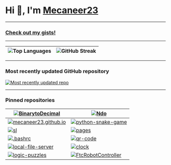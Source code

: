 # Hi 👋, I'm [Mecaneer23](https://mecaneer23.net)

---

### [Check out my gists!](https://gist.github.com/mecaneer23/)

---

| ![Top Languages](https://github-readme-stats.vercel.app/api/top-langs?username=mecaneer23&hide_progress=true&langs_count=8&theme=transparent&exclude_repo=github-readme-streak-stats) | ![GitHub Streak](https://github-readme-streak-stats-mecaneer23s-projects.vercel.app?user=mecaneer23&theme=dark&card_width=300&ring=4493F8&currStreakLabel=268811&background=00000000&currStreakNum=268811&fire=AAEBE0&hide_total_contributions=true&hide_longest_streak=true) |
| - | - |

---

<div title="Link updated at Sun May 11 2025 14:48:58 GMT+0000 (Coordinated Universal Time)">

### Most recently updated GitHub repository

[![Most recently updated repo](https://github-readme-stats.vercel.app/api/pin/?theme=transparent&username=mecaneer23&repo=Ndo)](https://github.com/mecaneer23/Ndo)

</div>

---

### Pinned repositories

| [![BinarytoDecimal](https://github-readme-stats.vercel.app/api/pin/?theme=transparent&username=mecaneer23&repo=BinarytoDecimal)](https://github.com/mecaneer23/BinarytoDecimal) | [![Ndo](https://github-readme-stats.vercel.app/api/pin/?theme=transparent&username=mecaneer23&repo=Ndo)](https://github.com/mecaneer23/Ndo) |
| - | - |
| [![mecaneer23.github.io](https://github-readme-stats.vercel.app/api/pin/?theme=transparent&username=mecaneer23&repo=mecaneer23.github.io)](https://github.com/mecaneer23/mecaneer23.github.io) | [![python-snake-game](https://github-readme-stats.vercel.app/api/pin/?theme=transparent&username=mecaneer23&repo=python-snake-game)](https://github.com/mecaneer23/python-snake-game) |
| [![sl](https://github-readme-stats.vercel.app/api/pin/?theme=transparent&username=mecaneer23&repo=sl)](https://github.com/mecaneer23/sl) | [![pages](https://github-readme-stats.vercel.app/api/pin/?theme=transparent&username=mecaneer23&repo=pages)](https://github.com/mecaneer23/pages) |
| [![.bashrc](https://github-readme-stats.vercel.app/api/pin/?theme=transparent&username=mecaneer23&repo=.bashrc)](https://github.com/mecaneer23/.bashrc) | [![qr-code](https://github-readme-stats.vercel.app/api/pin/?theme=transparent&username=mecaneer23&repo=qr-code)](https://github.com/mecaneer23/qr-code) |
| [![local-file-server](https://github-readme-stats.vercel.app/api/pin/?theme=transparent&username=mecaneer23&repo=local-file-server)](https://github.com/mecaneer23/local-file-server) | [![clock](https://github-readme-stats.vercel.app/api/pin/?theme=transparent&username=mecaneer23&repo=clock)](https://github.com/mecaneer23/clock) |
| [![logic-puzzles](https://github-readme-stats.vercel.app/api/pin/?theme=transparent&username=mecaneer23&repo=logic-puzzles)](https://github.com/mecaneer23/logic-puzzles) | [![FtcRobotController](https://github-readme-stats.vercel.app/api/pin/?theme=transparent&username=mecaneer23&repo=FtcRobotController)](https://github.com/mecaneer23/FtcRobotController) |
